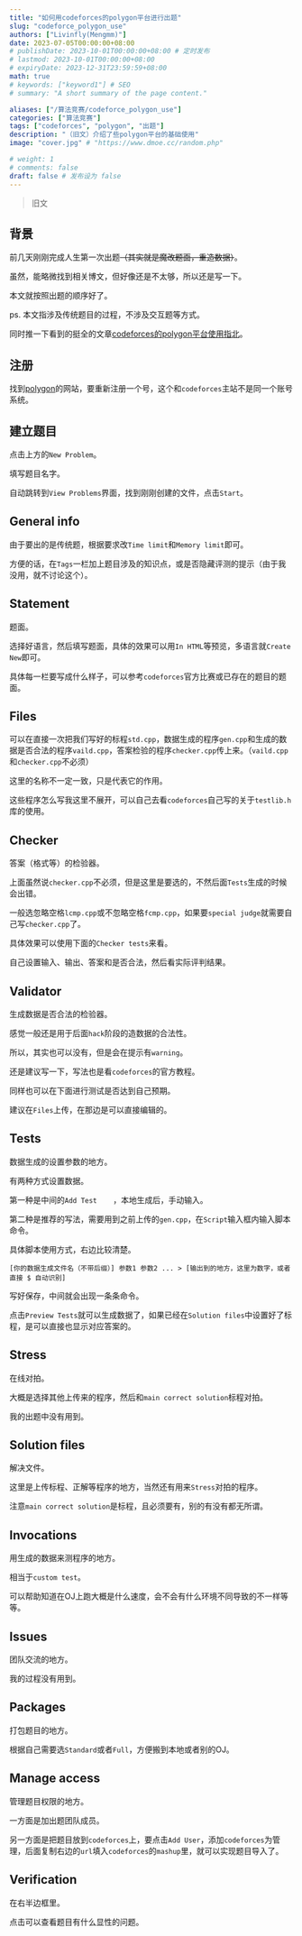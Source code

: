 ```yaml
---
title: "如何用codeforces的polygon平台进行出题"
slug: "codeforce_polygon_use"
authors: ["Livinfly(Mengmm)"]
date: 2023-07-05T00:00:00+08:00
# publishDate: 2023-10-01T00:00:00+08:00 # 定时发布
# lastmod: 2023-10-01T00:00:00+08:00
# expiryDate: 2023-12-31T23:59:59+08:00
math: true
# keywords: ["keyword1"] # SEO
# summary: "A short summary of the page content."

aliases: ["/算法竞赛/codeforce_polygon_use"]
categories: ["算法竞赛"]
tags: ["codeforces", "polygon", "出题"]
description: "（旧文）介绍了些polygon平台的基础使用"
image: "cover.jpg" # "https://www.dmoe.cc/random.php"

# weight: 1
# comments: false
draft: false # 发布设为 false
---
```


> 旧文

## 背景

前几天刚刚完成人生第一次出题~~（其实就是魔改题面，重造数据）~~。

虽然，能略微找到相关博文，但好像还是不太够，所以还是写一下。

本文就按照出题的顺序好了。

ps. 本文指涉及传统题目的过程，不涉及交互题等方式。

同时推一下看到的挺全的文章[codeforces的polygon平台使用指北](https://blog.csdn.net/jokerwyt/article/details/100145318)。

## 注册

找到[polygon](https://polygon.codeforces.com/)的网站，要重新注册一个号，这个和`codeforces`主站不是同一个账号系统。

## 建立题目

点击上方的`New Problem`。

填写题目名字。

自动跳转到`View Problems`界面，找到刚刚创建的文件，点击`Start`。

## General info

由于要出的是传统题，根据要求改`Time limit`和`Memory limit`即可。

方便的话，在`Tags`一栏加上题目涉及的知识点，或是否隐藏评测的提示（由于我没用，就不讨论这个）。

## Statement

题面。

选择好语言，然后填写题面，具体的效果可以用`In HTML`等预览，多语言就`Create New`即可。

具体每一栏要写成什么样子，可以参考`codeforces`官方比赛或已存在的题目的题面。

## Files

可以在直接一次把我们写好的标程`std.cpp`，数据生成的程序`gen.cpp`和生成的数据是否合法的程序`vaild.cpp`，答案检验的程序`checker.cpp`传上来。（`vaild.cpp`和`checker.cpp`不必须）

这里的名称不一定一致，只是代表它的作用。

这些程序怎么写我这里不展开，可以自己去看`codeforces`自己写的关于`testlib.h`库的使用。

## Checker

答案（格式等）的检验器。

上面虽然说`checker.cpp`不必须，但是这里是要选的，不然后面`Tests`生成的时候会出错。

一般选忽略空格`lcmp.cpp`或不忽略空格`fcmp.cpp`，如果要`special judge`就需要自己写`checker.cpp`了。

具体效果可以使用下面的`Checker tests`来看。

自己设置输入、输出、答案和是否合法，然后看实际评判结果。

## Validator

生成数据是否合法的检验器。

感觉一般还是用于后面`hack`阶段的造数据的合法性。

所以，其实也可以没有，但是会在提示有`warning`。

还是建议写一下，写法也是看`codeforces`的官方教程。

同样也可以在下面进行测试是否达到自己预期。

建议在`Files`上传，在那边是可以直接编辑的。

## Tests

数据生成的设置参数的地方。

有两种方式设置数据。

第一种是中间的`Add Test	`，本地生成后，手动输入。

第二种是推荐的写法，需要用到之前上传的`gen.cpp`，在`Script`输入框内输入脚本命令。

具体脚本使用方式，右边比较清楚。

```
[你的数据生成文件名（不带后缀）] 参数1 参数2 ... > [输出到的地方，这里为数字，或者直接 $ 自动识别]
```

写好保存，中间就会出现一条条命令。

点击`Preview Tests`就可以生成数据了，如果已经在`Solution files`中设置好了标程，是可以直接也显示对应答案的。

## Stress

在线对拍。

大概是选择其他上传来的程序，然后和`main correct solution`标程对拍。

我的出题中没有用到。

## Solution files

解决文件。

这里是上传标程、正解等程序的地方，当然还有用来`Stress`对拍的程序。

注意`main correct solution`是标程，且必须要有，别的有没有都无所谓。

## Invocations

用生成的数据来测程序的地方。

相当于`custom test`。

可以帮助知道在OJ上跑大概是什么速度，会不会有什么环境不同导致的不一样等等。

## Issues

团队交流的地方。

我的过程没有用到。

## Packages

打包题目的地方。

根据自己需要选`Standard`或者`Full`，方便搬到本地或者别的OJ。

## Manage access

管理题目权限的地方。

一方面是加出题团队成员。

另一方面是把题目放到`codeforces`上，要点击`Add User`，添加`codeforces`为管理，后面复制右边的`url`填入`codeforces`的`mashup`里，就可以实现题目导入了。

## Verification

在右半边框里。

点击可以查看题目有什么显性的问题。